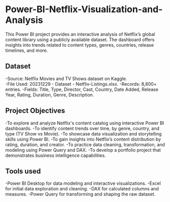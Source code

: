 # Power-BI-Netflix-Visualization-and-Analysis
This Power BI project provides an interactive analysis of Netflix’s global content library using a publicly available dataset. The dashboard offers insights into trends related to content types, genres, countries, release timelines, and more. 

## Dataset 
-Source: Netflix Movies and TV Shows dataset on Kaggle.<br />
-File Used: 20231229 - Dataset - Netflix-Listings.xlsx.
-Records: 8,800+ entries.
-Fields: Title, Type, Director, Cast, Country, Date Added, Release Year, Rating, Duration, Genre, Description.

## Project Objectives

-To explore and analyze Netflix's content catalog using interactive Power BI dashboards.
-To identify content trends over time, by genre, country, and type (TV Show vs Movie).
-To showcase data visualization and storytelling skills using Power BI.
-To gain insights into Netflix’s content distribution by rating, duration, and creator.
-To practice data cleaning, transformation, and modeling using Power Query and DAX.
-To develop a portfolio project that demonstrates business intelligence capabilities.

## Tools used

-Power BI Desktop for data modeling and interactive visualizations.
-Excel for initial data exploration and cleaning.
-DAX for calculated columns and measures.
-Power Query for transforming and shaping the raw dataset.

